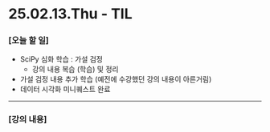 # 25.02.13.Thu - TIL

### [오늘 할 일]

- SciPy 심화 학습 : 가설 검정
   - 강의 내용 복습 (학습) 및 정리
- 가설 검정 내용 추가 학습 (예전에 수강했던 강의 내용이 아른거림)
- 데이터 시각화 미니퀘스트 완료

---

### [강의 내용]

  

